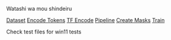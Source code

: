 Watashi wa mou shindeiru

[Dataset](/supervised_learning/0x12-transformer_apps/0-dataset.py)
[Encode Tokens](/supervised_learning/0x12-transformer_apps/1-dataset.py)
[TF Encode](/supervised_learning/0x12-transformer_apps/2-dataset.py)
[Pipeline](/supervised_learning/0x12-transformer_apps/3-dataset.py)
[Create Masks](/supervised_learning/0x12-transformer_apps/4-create_masks.py)
[Train](/supervised_learning/0x12-transformer_apps/5-train.py)

Check test files for win11 tests